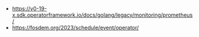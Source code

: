 
- https://v0-19-x.sdk.operatorframework.io/docs/golang/legacy/monitoring/prometheus/
- https://fosdem.org/2023/schedule/event/operator/